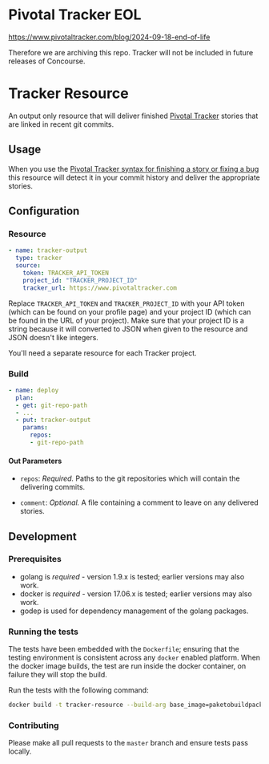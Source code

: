 # Pivotal Tracker EOL

https://www.pivotaltracker.com/blog/2024-09-18-end-of-life

Therefore we are archiving this repo. Tracker will not be included in future releases of Concourse.

# Tracker Resource

An output only resource that will deliver finished [Pivotal Tracker][tracker] stories that are linked in recent git commits.

[tracker]: https://www.pivotaltracker.com

## Usage

When you use the [Pivotal Tracker syntax for finishing a story or fixing a bug](https://www.pivotaltracker.com/help/articles/githubs_service_hook_for_tracker/#formatting-your-commits) this resource will detect it in your commit history and deliver the appropriate stories.

## Configuration

### Resource

``` yaml
- name: tracker-output
  type: tracker
  source:
    token: TRACKER_API_TOKEN
    project_id: "TRACKER_PROJECT_ID"
    tracker_url: https://www.pivotaltracker.com
```

Replace `TRACKER_API_TOKEN` and `TRACKER_PROJECT_ID` with your API token (which can be found on your profile page) and your project ID (which can be found in the URL of your project). Make sure that your project ID is a string because it will converted to JSON when given to the resource and JSON doesn't like integers.

You'll need a separate resource for each Tracker project.

### Build

``` yaml
- name: deploy
  plan:
  - get: git-repo-path
  - ...
  - put: tracker-output
    params:
      repos:
      - git-repo-path
```

#### Out Parameters

* `repos`: *Required.* Paths to the git repositories which will contain the delivering commits.

* `comment`: *Optional.* A file containing a comment to leave on any delivered stories.

## Development

### Prerequisites

* golang is *required* - version 1.9.x is tested; earlier versions may also
  work.
* docker is *required* - version 17.06.x is tested; earlier versions may also
  work.
* godep is used for dependency management of the golang packages.

### Running the tests

The tests have been embedded with the `Dockerfile`; ensuring that the testing
environment is consistent across any `docker` enabled platform. When the docker
image builds, the test are run inside the docker container, on failure they
will stop the build.

Run the tests with the following command:

```sh
docker build -t tracker-resource --build-arg base_image=paketobuildpacks/run-jammy-base:latest .

```

### Contributing

Please make all pull requests to the `master` branch and ensure tests pass
locally.
